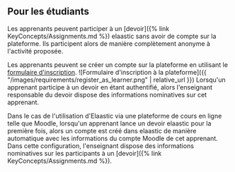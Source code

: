 ## Pour les étudiants

Les apprenants peuvent participer à un [devoir]({% link KeyConcepts/Assignments.md %}) elaastic sans avoir de compte sur la plateforme. 
Ils participent alors de manière complètement anonyme à l'activité proposée.

Les apprenants peuvent se créer un compte sur la plateforme en utilisant le [formulaire d'inscription](https://elaastic.irit.fr/elaastic-questions/register).
![Formulaire d'inscription à la plateforme]({{ "/images/requirements/register_as_learner.png" | relative_url }})
Lorsqu'un apprenant participe à un devoir en étant authentifié, alors l'enseignant responsable du devoir dispose des informations
nominatives sur cet apprenant.

Dans le cas de l'utilisation d'Elaastic via une plateforme de cours en ligne telle que Moodle, lorsqu'un apprenant lance
un devoir elaastic pour la première fois, alors un compte est créé dans elaastic de manière automatique avec les 
informations du compte Moodle de cet apprenant.  
Dans cette configuration, l'enseignant dispose des informations nominatives sur les participants à un 
[devoir]({% link KeyConcepts/Assignments.md %}).

